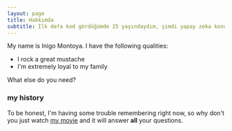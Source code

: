 ```yaml
---
layout: page
title: Hakkımda
subtitle: İlk defa kod gördüğümde 25 yaşındaydım, şimdi yapay zeka konusunda kendimi geliştirmeye çalışıyorum
---
```


My name is Inigo Montoya. I have the following qualities:

- I rock a great mustache
- I'm extremely loyal to my family

What else do you need?

### my history

To be honest, I'm having some trouble remembering right now, so why don't you just watch [my movie](http://en.wikipedia.org/wiki/The_Princess_Bride_%28film%29) and it will answer **all** your questions.
